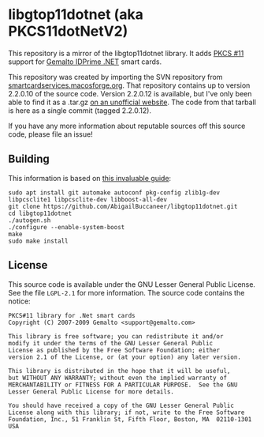 # libgtop11dotnet (aka PKCS11dotNetV2)

This repository is a mirror of the libgtop11dotnet library.
It adds [PKCS #11](https://en.wikipedia.org/wiki/PKCS_11) support for [Gemalto IDPrime .NET](http://www.gemalto.com/products/dotnet_card/index.html) smart cards.

This repository was created by importing the SVN repository from [smartcardservices.macosforge.org](https://svn.macosforge.org/repository/smartcardservices).
That repository contains up to version 2.2.0.10 of the source code. Version 2.2.0.12 is available, but I've only been able to find it as a .tar.gz [on an unofficial website](https://www.nemid.nu/dk-da/support/aktiver_nemid/aktiver_nemid_paa_hardware/installer_driver/drivers/libgtop11dotnet_2.2.0.12.tar.gz).
The code from that tarball is here as a single commit (tagged 2.2.0.12).

If you have any more information about reputable sources off this source code, please file an issue!

## Building

This information is based on [this invaluable guide](https://stomp.colorado.edu/blog/blog/2014/06/02/on-building-the-gemalto-net-pkcs-11-module-for-linux/):

```
sudo apt install git automake autoconf pkg-config zlib1g-dev libpcsclite1 libpcsclite-dev libboost-all-dev 
git clone https://github.com/AbigailBuccaneer/libgtop11dotnet.git
cd libgtop11dotnet
./autogen.sh
./configure --enable-system-boost
make
sudo make install
```

## License

This source code is available under the GNU Lesser General Public License.
See the file `LGPL-2.1` for more information.
The source code contains the notice:

```
PKCS#11 library for .Net smart cards
Copyright (C) 2007-2009 Gemalto <support@gemalto.com>

This library is free software; you can redistribute it and/or
modify it under the terms of the GNU Lesser General Public
License as published by the Free Software Foundation; either
version 2.1 of the License, or (at your option) any later version.

This library is distributed in the hope that it will be useful,
but WITHOUT ANY WARRANTY; without even the implied warranty of
MERCHANTABILITY or FITNESS FOR A PARTICULAR PURPOSE.  See the GNU
Lesser General Public License for more details.

You should have received a copy of the GNU Lesser General Public
License along with this library; if not, write to the Free Software
Foundation, Inc., 51 Franklin St, Fifth Floor, Boston, MA  02110-1301  USA
```
